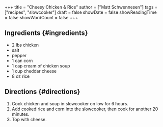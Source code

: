 +++
title = "Cheesy Chicken & Rice"
author = ["Matt Schwennesen"]
tags = ["recipes", "slowcooker"]
draft = false
showDate = false
showReadingTime = false
showWordCount = false
+++

## Ingredients {#ingredients}

-   2 lbs chicken
-   salt
-   pepper
-   1 can corn
-   1 cap cream of chicken soup
-   1 cup cheddar cheese
-   8 oz rice


## Directions {#directions}

1.  Cook chicken and soup in slowcooker on low for 6 hours.
2.  Add cooked rice and corn into the slowcooker, then cook for another 20
    minutes.
3.  Top with cheese.
